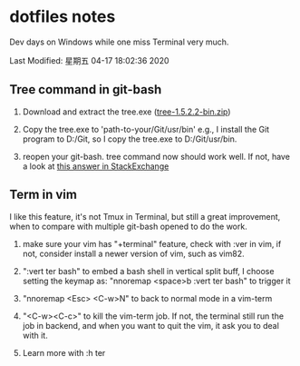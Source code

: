 # dotfiles notes

Dev days on Windows while one miss Terminal very much.

Last Modified: 星期五 04-17 18:02:36 2020

## Tree command in git-bash

1. Download and extract the tree.exe ([tree-1.5.2.2-bin.zip](http://downloads.sourceforge.net/gnuwin32/tree-1.5.2.2-bin.zip))

2. Copy the tree.exe to 'path-to-your/Git/usr/bin' e.g., I install the Git
   program to D:/Git, so I copy the tree.exe to D:/Git/usr/bin.

3. reopen your git-bash. tree command now should work well. If not, have a look
   at [this answer in StackExchange](https://superuser.com/questions/531592/how-do-i-add-the-tree-command-to-git-bash-on-windows)

## Term in vim

I like this feature, it's not Tmux in Terminal, but still a great improvement,
when to compare with multiple git-bash opened to do the work.

1. make sure your vim has "+terminal" feature, check with :ver in vim, if not,
   consider install a newer version of vim, such as vim82.

2. ":vert ter bash" to embed a bash shell in vertical split buff, I choose
   setting the keymap as: "nnoremap \<space\>b :vert ter bash" to trigger it

3. "nnoremap \<Esc\> \<C-w\>N" to back to normal mode in a vim-term

4. "\<C-w\>\<C-c\>" to kill the vim-term job. If not, the terminal still run
   the job in backend, and when you want to quit the vim, it ask you to deal
   with it.

5. Learn more with :h ter
